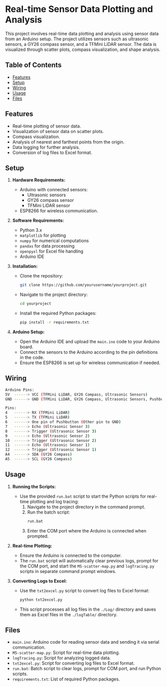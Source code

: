# Real-time Sensor Data Plotting and Analysis

This project involves real-time data plotting and analysis using sensor data from an Arduino setup. The project utilizes sensors such as ultrasonic sensors, a GY26 compass sensor, and a TFMini LiDAR sensor. The data is visualized through scatter plots, compass visualization, and shape analysis.

## Table of Contents
- [Features](#features)
- [Setup](#setup)
- [Wiring](#wiring)
- [Usage](#usage)
- [Files](#files)

## Features
- Real-time plotting of sensor data.
- Visualization of sensor data on scatter plots.
- Compass visualization.
- Analysis of nearest and farthest points from the origin.
- Data logging for further analysis.
- Conversion of log files to Excel format.

## Setup
1. **Hardware Requirements:**
   - Arduino with connected sensors:
     - Ultrasonic sensors
     - GY26 compass sensor
     - TFMini LiDAR sensor
   - ESP8266 for wireless communication.

2. **Software Requirements:**
   - Python 3.x
   - `matplotlib` for plotting
   - `numpy` for numerical computations
   - `pandas` for data processing
   - `openpyxl` for Excel file handling
   - Arduino IDE

3. **Installation:**
   - Clone the repository:
     ```bash
     git clone https://github.com/yourusername/yourproject.git
     ```
   - Navigate to the project directory:
     ```bash
     cd yourproject
     ```
   - Install the required Python packages:
     ```bash
     pip install -r requirements.txt
     ```

4. **Arduino Setup:**
   - Open the Arduino IDE and upload the `main.ino` code to your Arduino board.
   - Connect the sensors to the Arduino according to the pin definitions in the code.
   - Ensure the ESP8266 is set up for wireless communication if needed.

## Wiring
```bash
Arduino Pins:
5V  ------> VCC (TFMini LiDAR, GY26 Compass, Ultrasonic Sensors)
GND ------> GND (TFMini LiDAR, GY26 Compass, Ultrasonic Sensors, Pushbutton)

Pins:
4   ------> RX (TFMini LiDAR)
5   ------> TX (TFMini LiDAR)
6   ------> One pin of Pushbutton (Other pin to GND)
7   ------> Echo (Ultrasonic Sensor 3)
8   ------> Trigger (Ultrasonic Sensor 3)
9   ------> Echo (Ultrasonic Sensor 2)
10  ------> Trigger (Ultrasonic Sensor 2)
11  ------> Echo (Ultrasonic Sensor 1)
12  ------> Trigger (Ultrasonic Sensor 1)
A4  ------> SDA (GY26 Compass)
A5  ------> SCL (GY26 Compass)
```

## Usage
1. **Running the Scripts:**
   - Use the provided `run.bat` script to start the Python scripts for real-time plotting and log tracing:
     1. Navigate to the project directory in the command prompt.
     2. Run the batch script:
        ```bash
        run.bat
        ```
     3. Enter the COM port where the Arduino is connected when prompted.

2. **Real-time Plotting:**
   - Ensure the Arduino is connected to the computer.
   - The `run.bat` script will automatically clear previous logs, prompt for the COM port, and start the `M5-scatter-map.py` and `logTracing.py` scripts in separate command prompt windows.

3. **Converting Logs to Excel:**
   - Use the `txt2excel.py` script to convert log files to Excel format:
     ```bash
     python txt2excel.py
     ```
   - This script processes all log files in the `./Log/` directory and saves them as Excel files in the `./logTable/` directory.

## Files
- `main.ino`: Arduino code for reading sensor data and sending it via serial communication.
- `M5-scatter-map.py`: Script for real-time data plotting.
- `logTracing.py`: Script for analyzing logged data.
- `txt2excel.py`: Script for converting log files to Excel format.
- `run.bat`: Batch script to clear logs, prompt for COM port, and run Python scripts.
- `requirements.txt`: List of required Python packages.